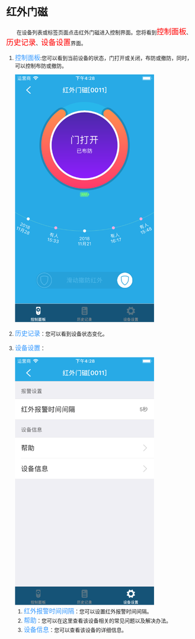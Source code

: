 # 红外门磁

&emsp;&emsp;在设备列表或标签页面点击红外门磁进入控制界面。您将看到<font style='color:#ff0000;font-size:20px'>控制面板</font>、<font style='color:#ff0000;font-size:20px'>历史记录</font>、<font style='color:#ff0000;font-size:20px'>设备设置</font>界面。

1. <font style='color:#3699ff;font-size:17px'>控制面板</font>:您可以看到当前设备的状态，门打开或关闭，布防或撤防，同时，可以控制布防或撤防。

	<img src="../images/MacBee/irDoorMagnet/控制界面.png" width = "375" height = "667">
	
2. <font style='color:#3699ff;font-size:17px'>历史记录</font>：您可以看到设备状态变化。
3. <font style='color:#3699ff;font-size:17px'>设备设置</font>：

	<img src="../images/MacBee/irDoorMagnet/设备设置.png" width = "375" height = "667">
	
	1. <font style='color:#3699ff;font-size:17px'>红外报警时间间隔</font>：您可以设置红外报警时间间隔。
	2. <font style='color:#3699ff;font-size:17px'>帮助</font>：您可以在这里查看该设备相关的常见问题以及解决办法。
	3. <font style='color:#3699ff;font-size:17px'>设备信息</font>：您可以查看该设备的详细信息。